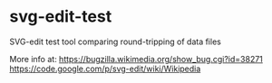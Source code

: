 svg-edit-test
=============

SVG-edit test tool comparing round-tripping of data files

More info at:
https://bugzilla.wikimedia.org/show_bug.cgi?id=38271
https://code.google.com/p/svg-edit/wiki/Wikipedia
